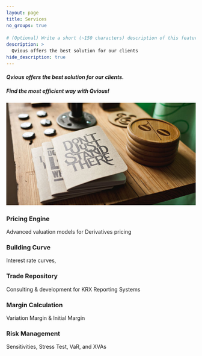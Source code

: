 ```yaml
---
layout: page
title: Services
no_groups: true

# (Optional) Write a short (~150 characters) description of this featured tag.
description: >
  Qvious offers the best solution for our clients
hide_description: true
--- 
```


#### *Qvious offers the best solution for our clients.*
##### *Find the most efficient way with Qvious!*

![Screenshot](../assets/img/2.jpg)

<dl>
<div class="text-center">
  <h3>Pricing Engine</h3>
  <p class="text-muted">Advanced valuation models for Derivatives pricing</p>
  <i class="fa fa-4x fa-calculator text-info"></i>

  <h3>Building Curve</h3>
  <p class="text-muted">Interest rate curves,</p>
  <i class="fa fa-5x fa-line-chart text-info"></i>

  <h3>Trade Repository</h3>
  <p class="text-muted">Consulting & development for KRX Reporting Systems</p>    
  <i class="fa fa-4x fa-archive text-info" data-wow-delay="2s"></i>

  <h3>Margin Calculation</h3>
  <p class="text-muted">Variation Margin & Initial Margin</p>
  <i class="fa fa-5x fa-cubes text-info" data-wow-delay="3s"></i> 
  
  <h3>Risk Management</h3>
  <p class="text-muted">Sensitivities, Stress Test, VaR, and XVAs</p>
  <i class="fa fa-5x fa-bar-chart text-info" aria-hidden="true" data-wow-delay="4s"></i>
</div>
</dl>        